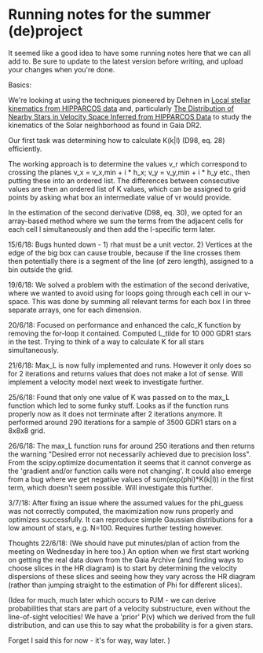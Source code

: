 # Running notes for the summer (de)project

It seemed like a good idea to have some running notes here that we can all add to. Be sure to update to the latest version before writing, and upload your changes when you're done.

Basics:

We're looking at using the techniques pioneered by Dehnen in [Local stellar kinematics from HIPPARCOS data](https://ui.adsabs.harvard.edu/#abs/1998MNRAS.298..387D/abstract) and, particularly [The Distribution of Nearby Stars in Velocity Space Inferred from HIPPARCOS Data](https://ui.adsabs.harvard.edu/#abs/1998AJ....115.2384D/abstract) to study the kinematics of the Solar neighborhood as found in Gaia DR2.

Our first task was determining how to calculate K(k|l) (D98, eq. 28) efficiently.

The working approach is to determine the values v_r which correspond to crossing the planes v_x = v_x,min + i * h_x; v_y = v_y,min + i * h_y etc., then putting these into an ordered list. The differences between consecutive values are then an ordered list of K values, which can be assigned to grid points by asking what box an intermediate value of vr would provide.

In the estimation of the second derivative (D98, eq. 30), we opted for an array-based method where we sum the terms from the adjacent cells for each cell l simultaneously and then add the l-specific term later.  

15/6/18: Bugs hunted down - 1) rhat must be a unit vector. 2) Vertices at the edge of the big box can cause trouble, because if the line crosses them then potentially there is a segment of the line (of zero length), assigned to a bin outside the grid.

19/6/18: We solved a problem with the estimation of the second derivative, where we wanted to avoid using for loops going through each cell in our v-space. This was done by summing all relevant terms for each box l in three separate arrays, one for each dimension.

20/6/18: Focused on performance and enhanced the calc_K function by removing the for-loop it contained. Computed L_tilde for 10 000 GDR1 stars in the test. Trying to think of a way to calculate K for all stars simultaneously.

21/6/18: Max_L is now fully implemented and runs. However it only does so for 2 iterations and returns values that does not make a lot of sense. Will implement a velocity model next week to investigate further.

25/6/18: Found that only one value of K was passed on to the max_L function which led to some funky stuff. Looks as if the function runs properly now as it does not terminate after 2 iterations anymore. It performed around 290 iterations for a sample of 3500 GDR1 stars on a 8x8x8 grid.

26/6/18: The max_L function runs for around 250 iterations and then returns the warning "Desired error not necessarily achieved due to precision loss". From the scipy.optimize documentation it seems that it cannot converge as the 'gradient and/or function calls were not changing'. It could also emerge from a bug where we get negative values of sum(exp(phi)*K(k|l)) in the first term, which doesn't seem possible. Will investigate this further.

3/7/18: After fixing an issue where the assumed values for the phi_guess was not correctly computed, the maximization now runs properly and optimizes successfully. It can reproduce simple Gaussian distributions for a low amount of stars, e.g. N=100. Requires further testing however.

Thoughts 22/6/18: (We should have put minutes/plan of action from the meeting on Wednesday in here too.) An option when we first start working on getting the real data down from the Gaia Archive (and finding ways to choose slices in the HR diagram) is to start by determining the velocity dispersions of these slices and seeing how they vary across the HR diagram (rather than jumping straight to the estimation of Phi for different slices).

(Idea for much, much later which occurs to PJM - we can derive probabilities that stars are part of a velocity substructure, even without the line-of-sight velocities! We have a 'prior' P(v) which we derived from the full distribution, and can use this to say what the probability is for a given stars.

Forget I said this for now - it's for way, way later.
)
